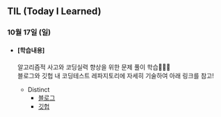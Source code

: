 ## TIL (Today I Learned)

### 10월 17일 (일)

- #### [학습내용]
  
  알고리즘적 사고와 코딩실력 향상을 위한 문제 풀이 학습🧑🏻‍💻   
  블로그와 깃헙 내 코딩테스트 레파지토리에 자세히 기술하여 아래 링크를 참고!
  
  - Distinct
    - [블로그](https://green1229.tistory.com/183)
    - [깃헙](https://github.com/GREENOVER/CodingTest/tree/main/Set_Distinct)

